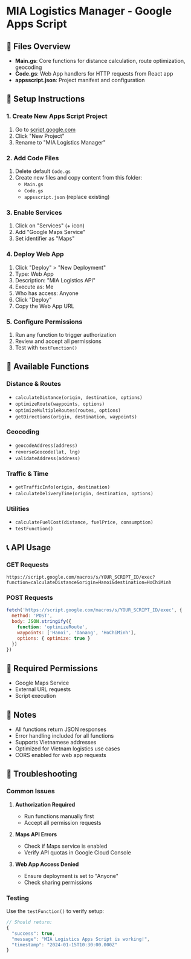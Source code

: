 # MIA Logistics Manager - Google Apps Script

## 📁 Files Overview

- **Main.gs**: Core functions for distance calculation, route optimization, geocoding
- **Code.gs**: Web App handlers for HTTP requests from React app
- **appsscript.json**: Project manifest and configuration

## 🚀 Setup Instructions

### 1. Create New Apps Script Project

1. Go to [script.google.com](https://script.google.com)
2. Click "New Project"
3. Rename to "MIA Logistics Manager"

### 2. Add Code Files

1. Delete default `Code.gs`
2. Create new files and copy content from this folder:
   - `Main.gs`
   - `Code.gs`
   - `appsscript.json` (replace existing)

### 3. Enable Services

1. Click on "Services" (+ icon)
2. Add "Google Maps Service"
3. Set identifier as "Maps"

### 4. Deploy Web App

1. Click "Deploy" > "New Deployment"
2. Type: Web App
3. Description: "MIA Logistics API"
4. Execute as: Me
5. Who has access: Anyone
6. Click "Deploy"
7. Copy the Web App URL

### 5. Configure Permissions

1. Run any function to trigger authorization
2. Review and accept all permissions
3. Test with `testFunction()`

## 🔧 Available Functions

### Distance & Routes

- `calculateDistance(origin, destination, options)`
- `optimizeRoute(waypoints, options)`
- `optimizeMultipleRoutes(routes, options)`
- `getDirections(origin, destination, waypoints)`

### Geocoding

- `geocodeAddress(address)`
- `reverseGeocode(lat, lng)`
- `validateAddress(address)`

### Traffic & Time

- `getTrafficInfo(origin, destination)`
- `calculateDeliveryTime(origin, destination, options)`

### Utilities

- `calculateFuelCost(distance, fuelPrice, consumption)`
- `testFunction()`

## 📞 API Usage

### GET Requests

```
https://script.google.com/macros/s/YOUR_SCRIPT_ID/exec?function=calculateDistance&origin=Hanoi&destination=HoChiMinh
```

### POST Requests

```javascript
fetch('https://script.google.com/macros/s/YOUR_SCRIPT_ID/exec', {
  method: 'POST',
  body: JSON.stringify({
    function: 'optimizeRoute',
    waypoints: ['Hanoi', 'Danang', 'HoChiMinh'],
    options: { optimize: true }
  })
})
```

## 🔑 Required Permissions

- Google Maps Service
- External URL requests
- Script execution

## 📝 Notes

- All functions return JSON responses
- Error handling included for all functions
- Supports Vietnamese addresses
- Optimized for Vietnam logistics use cases
- CORS enabled for web app requests

## 🐛 Troubleshooting

### Common Issues

1. **Authorization Required**
   - Run functions manually first
   - Accept all permission requests

2. **Maps API Errors**
   - Check if Maps service is enabled
   - Verify API quotas in Google Cloud Console

3. **Web App Access Denied**
   - Ensure deployment is set to "Anyone"
   - Check sharing permissions

### Testing

Use the `testFunction()` to verify setup:

```javascript
// Should return:
{
  "success": true,
  "message": "MIA Logistics Apps Script is working!",
  "timestamp": "2024-01-15T10:30:00.000Z"
}
```
